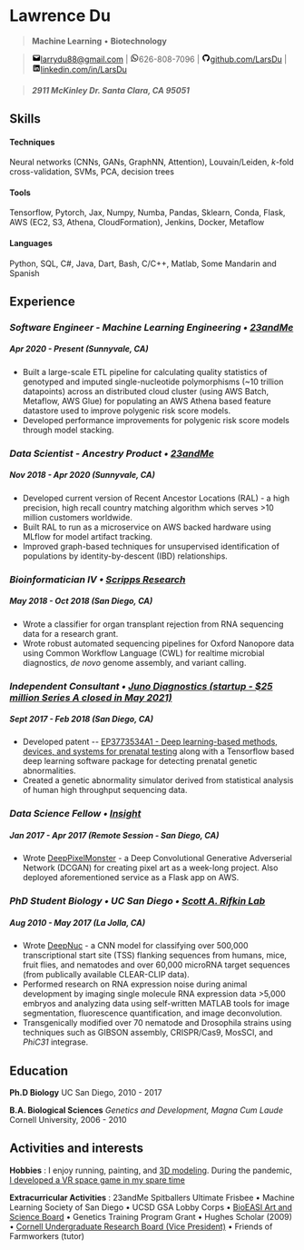 Lawrence Du
=========================

> **Machine Learning** • **Biotechnology**

> ![mail](icons/png/mail.png)[larrydu88@gmail.com](mailto:larrydu88@gmail.com) | ![phone](icons/png/whatsapp.png)626-808-7096 | ![github](icons/png/github.png)[github.com/LarsDu](http://github.com/LarsDu) | ![linkedin](icons/png/linkedin.png)[linkedin.com/in/LarsDu](http://linkedin.com/in/LarsDu)

> ##### 2911 McKinley Dr. Santa Clara, CA 95051

Skills
--------------------
#### Techniques
Neural networks (CNNs, GANs, GraphNN, Attention), Louvain/Leiden, *k*-fold cross-validation, SVMs, PCA, decision trees

#### Tools
Tensorflow, Pytorch, Jax, Numpy, Numba, Pandas, Sklearn, Conda, Flask, AWS (EC2, S3, Athena, CloudFormation), Jenkins, Docker, Metaflow

#### Languages
Python, SQL, C\#, Java, Dart, Bash, C/C++, Matlab, Some Mandarin and Spanish

Experience
--------------------

### *Software Engineer - Machine Learning Engineering • [23andMe](https://www.linkedin.com/company/23andme/mycompany/)*
##### Apr 2020 - Present (Sunnyvale, CA)

 * Built a large-scale ETL pipeline for calculating quality statistics of genotyped and imputed single-nucleotide polymorphisms (~10 trillion datapoints) across an distributed cloud cluster (using AWS Batch, Metaflow, AWS Glue) for populating an AWS Athena based feature datastore used to improve polygenic risk score models.
 * Developed performance improvements for polygenic risk score models through model stacking.

### *Data Scientist - Ancestry Product • [23andMe](https://www.linkedin.com/company/23andme/mycompany/)*
##### Nov 2018 - Apr 2020 (Sunnyvale, CA)

 * Developed current version of Recent Ancestor Locations (RAL) - a high precision, high recall country matching algorithm which serves >10 million customers worldwide.
 * Built RAL to run as a microservice on AWS backed hardware using MLflow for model artifact tracking.
 * Improved graph-based techniques for unsupervised identification of populations by identity-by-descent (IBD) relationships.

### *Bioinformatician IV • [Scripps Research](https://www.scripps.edu/science-and-medicine/cores-and-services/bioinformatics-core/index.html)*
##### May 2018 - Oct 2018 (San Diego, CA)

 * Wrote a classifier for organ transplant rejection from RNA sequencing data for a research grant.
 * Wrote robust automated sequencing pipelines for Oxford Nanopore data using Common Workflow Language (CWL) for realtime microbial diagnostics, *de novo* genome assembly, and variant calling.

### *Independent Consultant • [Juno Diagnostics (startup - $25 million Series A closed in May 2021)](https://www.linkedin.com/company/juno-diagnostics/)*
##### Sept 2017 - Feb 2018 (San Diego, CA)

 * Developed patent -- [EP3773534A1 - Deep learning-based methods, devices, and systems for prenatal testing](https://patents.google.com/patent/EP3773534A1/en) along with a Tensorflow based deep learning software package for detecting prenatal genetic abnormalities.
 * Created a genetic abnormality simulator derived from statistical analysis of human high throughput sequencing data.

### *Data Science Fellow • [Insight](https://insightfellows.com/data-science)*
##### Jan 2017 - Apr 2017 (Remote Session - San Diego, CA)

 * Wrote [DeepPixelMonster](https://github.com/LarsDu/DeepPixelMonster) - a Deep Convolutional Generative Adverserial Network (DCGAN) for creating pixel art as a week-long project. Also deployed aforementioned service as a Flask app on AWS.

### *PhD Student Biology • UC San Diego • [Scott A. Rifkin Lab](http://labs.biology.ucsd.edu/rifkin/)*
##### Aug 2010 - May 2017 (La Jolla, CA)

 * Wrote [DeepNuc](https://github.com/LarsDu/DeepNuc) - a CNN model for classifying over 500,000 transcriptional start site (TSS) flanking sequences from humans, mice, fruit flies, and nematodes and over 60,000 microRNA target sequences (from publically available CLEAR-CLIP data).
 * Performed research on RNA expression noise during animal development by imaging single molecule RNA expression data >5,000 embryos and analyzing data using self-written MATLAB tools for image segmentation, fluorescence quantification, and image deconvolution.
 * Transgenically modified over 70 nematode and Drosophila strains using techniques such as GIBSON assembly, CRISPR/Cas9, MosSCI, and *PhiC31* integrase.

Education
---------
**Ph.D Biology**
UC San Diego, 2010 - 2017

**B.A. Biological Sciences** *Genetics and Development, Magna Cum Laude*
Cornell University, 2006 - 2010

Activities and interests
------------------------
**Hobbies**
:   I enjoy running, painting, and [3D modeling](https://sketchfab.com/3d-models/walken-23f4b6f0dcea4bf3afe714a59a9473e9). During the pandemic, [I developed a VR space game in my spare time](https://www.youtube.com/watch?v=HoC-xfeNZ84&t=107s)


**Extracurricular Activities**
:   23andMe Spitballers Ultimate Frisbee • Machine Learning Society of San Diego • UCSD GSA Lobby Corps • [BioEASI Art and Science Board](https://bioeasi.ucsd.edu/) • Genetics Training Program Grant • Hughes Scholar (2009) • [Cornell Undergraduate Research Board (Vice President)](https://www.cornellcurb.com/) • Friends of Farmworkers (tutor)
